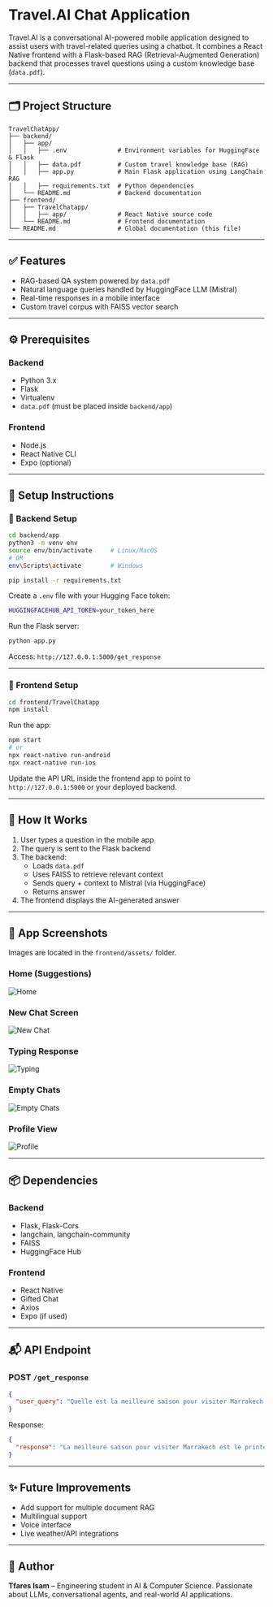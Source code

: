# Travel.AI Chat Application

Travel.AI is a conversational AI-powered mobile application designed to assist users with travel-related queries using a chatbot. It combines a React Native frontend with a Flask-based RAG (Retrieval-Augmented Generation) backend that processes travel questions using a custom knowledge base (`data.pdf`).

---

## 🗂️ Project Structure

```
TravelChatApp/
├── backend/
│   ├── app/
│   │   ├── .env              # Environment variables for HuggingFace & Flask
│   │   ├── data.pdf          # Custom travel knowledge base (RAG)
│   │   ├── app.py            # Main Flask application using LangChain RAG
│   │   ├── requirements.txt  # Python dependencies
│   └── README.md             # Backend documentation
├── frontend/
│   ├── TravelChatapp/
│   │   ├── app/              # React Native source code
│   └── README.md             # Frontend documentation
└── README.md                 # Global documentation (this file)
```

---

## ✅ Features

- RAG-based QA system powered by `data.pdf`
- Natural language queries handled by HuggingFace LLM (Mistral)
- Real-time responses in a mobile interface
- Custom travel corpus with FAISS vector search

---

## ⚙️ Prerequisites

### Backend
- Python 3.x
- Flask
- Virtualenv
- `data.pdf` (must be placed inside `backend/app`)

### Frontend
- Node.js
- React Native CLI
- Expo (optional)

---

## 🚀 Setup Instructions

### 🔧 Backend Setup

```bash
cd backend/app
python3 -m venv env
source env/bin/activate     # Linux/MacOS
# OR
env\Scripts\activate        # Windows

pip install -r requirements.txt
```

Create a `.env` file with your Hugging Face token:
```bash
HUGGINGFACEHUB_API_TOKEN=your_token_here
```

Run the Flask server:
```bash
python app.py
```
Access: `http://127.0.0.1:5000/get_response`

---

### 📱 Frontend Setup

```bash
cd frontend/TravelChatapp
npm install
```

Run the app:
```bash
npm start
# or
npx react-native run-android
npx react-native run-ios
```

Update the API URL inside the frontend app to point to `http://127.0.0.1:5000` or your deployed backend.

---

## 🧠 How It Works

1. User types a question in the mobile app
2. The query is sent to the Flask backend
3. The backend:
   - Loads `data.pdf`
   - Uses FAISS to retrieve relevant context
   - Sends query + context to Mistral (via HuggingFace)
   - Returns answer
4. The frontend displays the AI-generated answer

---

## 📸 App Screenshots

Images are located in the `frontend/assets/` folder.

### Home (Suggestions)
![Home](./frontend/assets/home.png)

### New Chat Screen
![New Chat](./frontend/assets/new_conv.png)

### Typing Response
![Typing](./frontend/assets/example_chat.png)

### Empty Chats
![Empty Chats](./frontend/assets/empty_chats.png)

### Profile View
![Profile](./frontend/assets/profile.png)

---

## 📦 Dependencies

### Backend
- Flask, Flask-Cors
- langchain, langchain-community
- FAISS
- HuggingFace Hub

### Frontend
- React Native
- Gifted Chat
- Axios
- Expo (if used)

---

## 📬 API Endpoint

### POST `/get_response`
```json
{
  "user_query": "Quelle est la meilleure saison pour visiter Marrakech ?"
}
```

Response:
```json
{
  "response": "La meilleure saison pour visiter Marrakech est le printemps (mars à mai)..."
}
```

---

## ✨ Future Improvements
- Add support for multiple document RAG
- Multilingual support
- Voice interface
- Live weather/API integrations

---

## 👤 Author
**Tfares Isam** – Engineering student in AI & Computer Science. Passionate about LLMs, conversational agents, and real-world AI applications.
